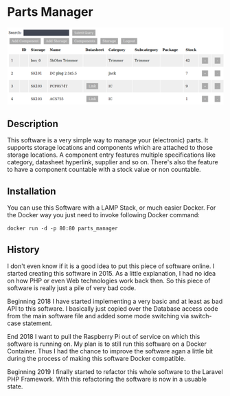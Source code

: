 # Parts Manager

![screenshot](./screenshot.png)

## Description

This software is a very simple way to manage your (electronic) parts. It supports storage locations and components which are attached to those storage locations. A component entry features multiple specifications like category, datasheet hyperlink, supplier and so on. There's also the feature to have a component countable with a stock value or non countable.

## Installation

You can use this Software with a LAMP Stack, or much easier Docker. For the Docker way you just need to invoke following Docker command:
```
docker run -d -p 80:80 parts_manager
```

## History

I don't even know if it is a good idea to put this piece of software online. I started creating this software in 2015. As a little explanation, I had no idea on how PHP or even Web technologies work back then. So this piece of software is really just a pile of very bad code.

Beginning 2018 I have started implementing a very basic and at least as bad API to this software. I basically just copied over the Database access code from the main software file and added some mode switching via switch-case statement.

End 2018 I want to pull the Raspberry Pi out of service on which this software is running on. My plan is to still run this software on a Docker Container. Thus I had the chance to improve the software agan a little bit during the process of making this software Docker compatible.

Beginning 2019 I finally started to refactor this whole software to the Laravel PHP Framework. With this refactoring the software is now in a usuable state.
